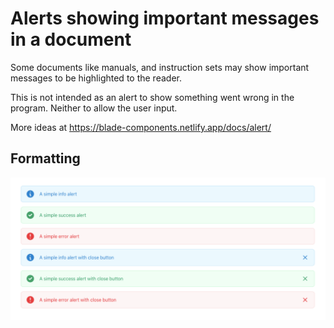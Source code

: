 # Alerts showing important messages in a document

Some documents like manuals, and instruction sets may show important messages
to be highlighted to the reader.

This is not intended as an alert to show something went wrong in the program.
Neither to allow the user input.

More ideas at https://blade-components.netlify.app/docs/alert/

## Formatting

![Example layout for alerts](alert.png?raw=true&sanitize=true "Example layout for Alerts")
